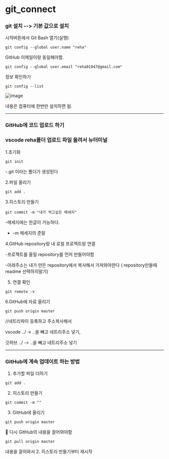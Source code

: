 # git_connect

### git 설치  --> 기본 값으로 설치

시작버튼에서 Git Bash 열기(실행)

```
git config --global user.name "reha"
```

GitHub 이메일이랑 동일해야함.
```
git config --global user.email "reha01047@gmail.com"
```

정보 확인하기
```
git config --list
```

![image](https://github.com/OnlyREHA/git_connect/assets/145514740/97f1d994-4909-41ce-9ac6-aafca058a9e3)

내용은 컴퓨터에 한번만 설치하면 됨.

--------------------------------------------

### GitHub에 코드 업로드 하기

### vscode reha폴더 업로드 파일 올려서 뉴터미널

1.초기화

```
git init
```
-.git 이라는 폴더가 생성된다


2.파일 올리기

```
git add .
```


3.히스토리 만들기

```
git commit -m "내가 적고싶은 메세지"  
```
-메세지에는 한글이 가능하다.
- -m 메세지의 준말


4.GitHub repository랑 내 로컬 프로젝트랑 연결 

-프로젝트를 올릴 repository를 먼저 만들어야함

-아래주소는 내가 만든 repository에서 복사해서 가져와야한다 ( repository만들때 readme 선택하지말기)


5. 연결 확인


```
git remote -v
```


6.GitHub에 자료 올리기


```
git push origin master
```



//네트리파이 등록하고 주소복사해서

vscode ../ -> ..을 빼고 네트리주소 넣기,

깃허브 ../ -> ..을 빼고 네트리주소 넣기


--------------------------------------------------


### GitHub에 계속 업데이트 하는 방법

1. 추가할 파일 더하기

```
git add .
```


2. 히스토리 만들기

```
git commit -m ""
```

3. GitHub에 올리기

```
git push origin master
```

📌 다시 GitHub의 내용을 끌어와야함

```
git pull origin master
```

내용을 끌어와서
2. 히스토리 만들기부터 재시작




























